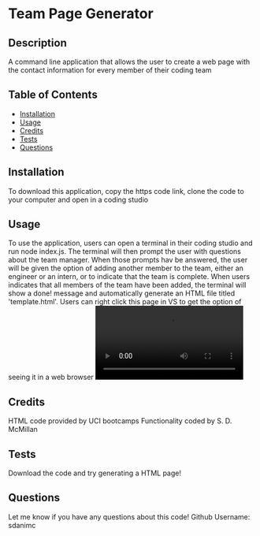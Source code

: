# Team Page Generator 
  ## Description
  A command line application that allows the user to create a web page with the contact information for every member of their coding team
  

  ## Table of Contents
  
  - [Installation](#installation)
  - [Usage](#usage)
  - [Credits](#credits) 
  - [Tests](#tests)
  - [Questions](#questions)
  
  ## Installation
  To download this application, copy the https code link, clone the code to your computer and open in a coding studio

  ## Usage
  To use the application, users can open a terminal in their coding studio and run node index.js.  The terminal will then prompt the user with questions about the team manager. When those prompts hav be answered, the user will be given the option of adding another member to the team, either an engineer or an intern, or to indicate that the team is complete. When users indicates that all members of the team have been added, the terminal will show a done! message and automatically generate an HTML file titled 'template.html'. Users can right click this page in VS to get the option of seeing it in a web browser
![Walkthrough Video](https://github.com/sdanimc/README-generater/blob/main/Walkthrough%20gif.mp4)

  ## Credits
 HTML code provided by UCI bootcamps 
  Functionality coded by S. D. McMillan
 
  ## Tests
  Download the code and try generating a HTML page!

  ## Questions
  Let me know if you have any questions about this code!
  Github Username: sdanimc
 